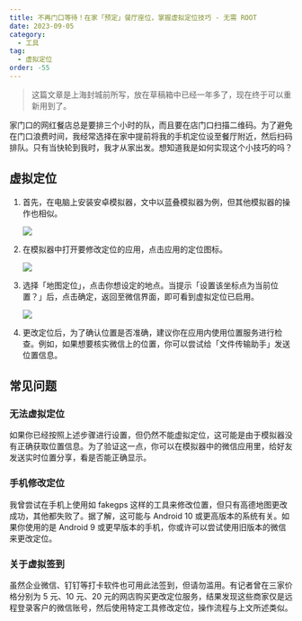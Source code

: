 ```yaml
---
title: 不再门口等待！在家「预定」餐厅座位，掌握虚拟定位技巧 - 无需 ROOT
date: 2023-09-05
category:
  - 工具
tag:
  - 虚拟定位
order: -55
---
```


> 这篇文章是上海封城前所写，放在草稿箱中已经一年多了，现在终于可以重新用到了。

家门口的网红餐店总是要排三个小时的队，而且要在店门口扫描二维码。为了避免在门口浪费时间，我经常选择在家中提前将我的手机定位设至餐厅附近，然后扫码排队。只有当快轮到我时，我才从家出发。想知道我是如何实现这个小技巧的吗？

## 虚拟定位

1. 首先，在电脑上安装安卓模拟器，文中以蓝叠模拟器为例，但其他模拟器的操作也相似。

   ![](https://img.newzone.top/2022-05-06-11-17-47.png)

2. 在模拟器中打开要修改定位的应用，点击应用的定位图标。

   ![](https://img.newzone.top/2022-05-06-11-18-08.png)

3. 选择「地图定位」，点击你想设定的地点。当提示「设置该坐标点为当前位置？」后，点击确定，返回至微信界面，即可看到虚拟定位已启用。

   ![](https://img.newzone.top/2022-05-06-11-18-26.png)

4. 更改定位后，为了确认位置是否准确，建议你在应用内使用位置服务进行检查。例如，如果想要核实微信上的位置，你可以尝试给「文件传输助手」发送位置信息。

## 常见问题

### 无法虚拟定位

如果你已经按照上述步骤进行设置，但仍然不能虚拟定位，这可能是由于模拟器没有正确获取位置信息。为了验证这一点，你可以在模拟器中的微信应用里，给好友发送实时位置分享，看是否能正确显示。

### 手机修改定位

我曾尝试在手机上使用如 fakegps 这样的工具来修改位置，但只有高德地图更改成功，其他都失败了。据了解，这可能与 Android 10 或更高版本的系统有关。如果你使用的是 Android 9 或更早版本的手机，你或许可以尝试使用旧版本的微信来更改定位。

### 关于虚拟签到

虽然企业微信、钉钉等打卡软件也可用此法签到，但请勿滥用。有记者曾在三家价格分别为 5 元、10 元、20 元的网店购买更改定位服务，结果发现这些商家仅是远程登录客户的微信账号，然后使用特定工具修改定位，操作流程与上文所述类似。
